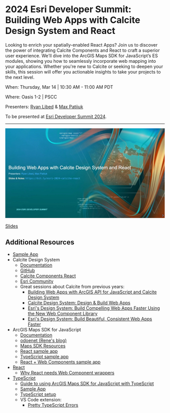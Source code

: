# 2024 Esri Developer Summit: Building Web Apps with Calcite Design System and React

Looking to enrich your spatially-enabled React Apps? Join us to discover the
power of integrating Calcite Components and React to craft a superior user
experience. We'll dive into the ArcGIS Maps SDK for JavaScript’s ES modules,
showing you how to seamlessly incorporate web mapping into your applications.
Whether you're new to Calcite or seeking to deepen your skills, this session
will offer you actionable insights to take your projects to the next level.

When: Thursday, Mar 14 | 10:30 AM - 11:00 AM PDT

Where: Oasis 1-2 | PSCC

Presenters: [Ryan Libed](https://github.com/rslibed) &
[Max Patiiuk](https://github.com/maxpatiiuk)

To be presented at
[Esri Developer Summit 2024](https://registration.esri.com/flow/esri/24epcdev/deveventportal/page/detailed-agenda/session/1699142656142001V31a).

---

[![](assets/header-slide.webp)](https://maxpatiiuk.github.io/esri-dev-summit-presentations/2024/calcite-react/)

[Slides](https://maxpatiiuk.github.io/esri-dev-summit-presentations/2024/calcite-react/)

## Additional Resources

- [Sample App](./demo/)
- Calcite Design System
  - [Documentation](https://developers.arcgis.com/calcite-design-system)
  - [GitHub](https://github.com/Esri/calcite-components)
  - [Calcite Components React](https://www.npmjs.com/package/@esri/calcite-components-react)
  - [Esri Community](https://community.esri.com/t5/calcite-design-system/ct-p/calcite-design-system)
  - Great sessions about Calcite from previous years:
    - [Building Web Apps with ArcGIS API for JavaScript and Calcite Design System](https://mediaspace.esri.com/media/t/1_6eotmuhb/244321192)
    - [Calcite Design System: Design & Build Web Apps](https://mediaspace.esri.com/media/t/1_a5nli0bn/244321192)
    - [Esri's Design System: Build Compelling Web Apps Faster Using the New Web Component Library](https://www.youtube.com/watch?v=R-J_xsYGRKg)
    - [Esri's Design System: Build Beautiful, Consistent Web Apps Faster](https://www.youtube.com/watch?v=UNkjECNnB-Q)
- ArcGIS Maps SDK for JavaScript
  - [Documentation](https://developers.arcgis.com/javascript)
  - [odoenet (Rene's blog)](https://odoe.net/blog)
  - [Maps SDK Resources](https://github.com/Esri/jsapi-resources)
  - [React sample app](https://github.com/Esri/jsapi-resources/tree/main/esm-samples/jsapi-react)
  - [TypeScript sample app](https://github.com/Esri/jsapi-resources/tree/main/esm-samples/jsapi-vite-ts)
  - [React + Web Components sample app](https://github.com/Esri/arcgis-maps-sdk-javascript-samples-beta/tree/main/packages/map-components)
- [React](https://reactjs.org/)
  - [Why React needs Web Component wrappers](https://lit.dev/docs/frameworks/react/#why-are-wrappers-needed)
- [TypeScript](https://www.typescriptlang.org)
  - [Guide to using ArcGIS Maps SDK for JavaScript with TypeScript](https://developers.arcgis.com/javascript/latest/guide/typescript-setup/)
  - [Sample App](https://github.com/Esri/jsapi-resources/tree/main/esm-samples/jsapi-vite-ts)
  - [TypeScript setup](https://developers.arcgis.com/javascript/latest/guide/typescript-setup/)
  - VS Code extension:
    - [Pretty TypeScript Errors](https://marketplace.visualstudio.com/items?itemName=yoavbls.pretty-ts-errors)
